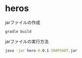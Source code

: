 # heros

jarファイルの作成
```cmd
gradle build
```

jarファイルの実行方法
```cmd
java -jar hero-0.0.1-SNAPSHOT.jar
```
